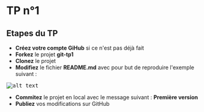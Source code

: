 # TP n°1

## Etapes du TP

* **Créez votre compte GiHub** si ce n'est pas déjà fait
* **Forkez** le projet **git-tp1**
* **Clonez** le projet
* **Modifiez** le fichier **README.md** avec pour but de reproduire l'exemple suivant : 

<kbd>![alt text](https://github.com/DiginamicFormation/git-tp1/blob/main/resources/Template.png)</kbd>

* **Commitez** le projet en local avec le message suivant : **Première version**
* **Publiez** vos modifications sur GitHub
